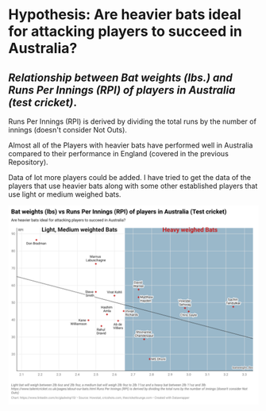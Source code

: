 
# Hypothesis: Are heavier bats ideal for attacking players to succeed in Australia?

## *Relationship between Bat weights (lbs.) and Runs Per Innings (RPI) of players in Australia (test cricket)*.

Runs Per Innings (RPI) is derived by dividing the total runs by the number of innings (doesn't consider Not Outs). 

Almost all of the Players with heavier bats have performed well in Australia compared to their performance in England (covered in the previous Repository).

Data of lot more players could be added. I have tried to get the data of the players that use heavier bats along with some other established players that use light or medium weighed bats.


![Bat weights (lbs.) and Runs Per Innings (RPI](https://github.com/Gladwin10/Cricket_analysis_Australia/blob/main/Bat%20weights%20(lbs)%20vs%20Runs%20Per%20Innings%20(RPI)%20of%20players%20in%20Australia%20(Test%20cricket).png)
